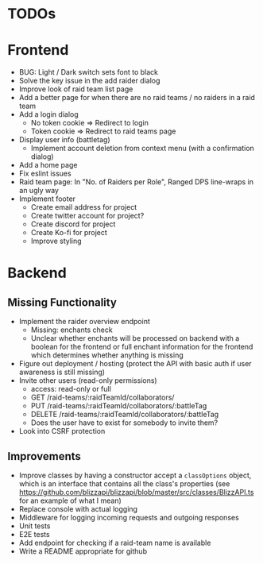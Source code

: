 # TODOs

# Frontend

- BUG: Light / Dark switch sets font to black
- Solve the key issue in the add raider dialog
- Improve look of raid team list page
- Add a better page for when there are no raid teams / no raiders in a raid team
- Add a login dialog
  - No token cookie => Redirect to login
  - Token cookie => Redirect to raid teams page
- Display user info (battletag)
  - Implement account deletion from context menu (with a confirmation dialog)
- Add a home page
- Fix eslint issues
- Raid team page: In "No. of Raiders per Role", Ranged DPS line-wraps in an ugly way
- Implement footer
  - Create email address for project
  - Create twitter account for project?
  - Create discord for project
  - Create Ko-fi for project
  - Improve styling

# Backend

## Missing Functionality

- Implement the raider overview endpoint
  - Missing: enchants check
  - Unclear whether enchants will be processed on backend with a boolean for the frontend or full enchant information for the frontend which determines whether anything is missing
- Figure out deployment / hosting (protect the API with basic auth if user awareness is still missing)
- Invite other users (read-only permissions)
  - access: read-only or full
  - GET /raid-teams/:raidTeamId/collaborators/
  - PUT /raid-teams/:raidTeamId/collaborators/:battleTag
  - DELETE /raid-teams/:raidTeamId/collaborators/:battleTag
  - Does the user have to exist for somebody to invite them?
- Look into CSRF protection

## Improvements

- Improve classes by having a constructor accept a `classOptions` object, which is an interface that contains all the class's properties (see https://github.com/blizzapi/blizzapi/blob/master/src/classes/BlizzAPI.ts for an example of what I mean)
- Replace console with actual logging
- Middleware for logging incoming requests and outgoing responses
- Unit tests
- E2E tests
- Add endpoint for checking if a raid-team name is available
- Write a README appropriate for github
